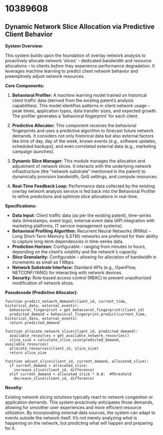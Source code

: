 # 10389608

## Dynamic Network Slice Allocation via Predictive Client Behavior

**System Overview:**

This system builds upon the foundation of overlay network analysis to proactively allocate network ‘slices’ – dedicated bandwidth and resource allocations – to clients *before* they experience performance degradation. It leverages machine learning to predict client network behavior and preemptively adjust network resources.

**Core Components:**

1.  **Behavioral Profiler:** A machine learning model trained on historical client traffic data (derived from the existing patent’s analysis capabilities). This model identifies patterns in client network usage – peak times, application types, data transfer sizes, and expected growth. The profiler generates a ‘behavioral fingerprint’ for each client.

2.  **Predictive Allocator:** This component receives the behavioral fingerprints and uses a predictive algorithm to forecast future network demands. It considers not only historical data but also external factors like time of day, day of the week, known events (e.g., software updates, scheduled backups), and even correlated external data (e.g., marketing campaign launches).

3.  **Dynamic Slice Manager:** This module manages the allocation and adjustment of network slices. It interacts with the underlying network infrastructure (the “network substrate” mentioned in the patent) to dynamically provision bandwidth, QoS settings, and compute resources.

4.  **Real-Time Feedback Loop:** Performance data collected by the existing overlay network analysis service is fed back into the Behavioral Profiler to refine predictions and optimize slice allocations in real-time.

**Specifications:**

*   **Data Input:** Client traffic data (as per the existing patent), time-series data (timestamps, event logs), external event data (API integration with marketing platforms, IT service management systems).
*   **Behavioral Profiling Algorithm:** Recurrent Neural Networks (RNNs) – Long Short-Term Memory (LSTM) networks are preferred for their ability to capture long-term dependencies in time-series data.
*   **Prediction Horizon:** Configurable – ranging from minutes to hours, depending on the client’s volatility and the network's capacity.
*   **Slice Granularity:** Configurable – allowing for allocation of bandwidth in increments as small as 1 Mbps.
*   **Network Substrate Interface:** Standard APIs (e.g., OpenFlow, NETCONF/YANG) for interacting with network devices.
*   **Security:** Role-based access control (RBAC) to prevent unauthorized modification of network slices.

**Pseudocode (Predictive Allocator):**

```
function predict_network_demand(client_id, current_time, historical_data, external_events):
  behavioral_fingerprint = get_behavioral_fingerprint(client_id)
  predicted_demand = behavioral_fingerprint.predict(current_time, historical_data, external_events)
  return predicted_demand

function allocate_network_slice(client_id, predicted_demand):
  available_resources = get_available_network_resources()
  slice_size = calculate_slice_size(predicted_demand, available_resources)
  allocate_resources(client_id, slice_size)
  return slice_size

function adjust_slice(client_id, current_demand, allocated_slice):
  if current_demand > allocated_slice:
    increase_slice(client_id, difference)
  elif current_demand < allocated_slice * 0.8:  #Threshold
    decrease_slice(client_id, difference)
```

**Novelty:**

Existing network slicing solutions typically react to network congestion or application demands. This system proactively anticipates those demands, allowing for smoother user experiences and more efficient resource utilization. By incorporating external data sources, the system can adapt to events outside the network itself. It’s not merely analyzing *what* is happening on the network, but *predicting* what will happen and preparing for it.